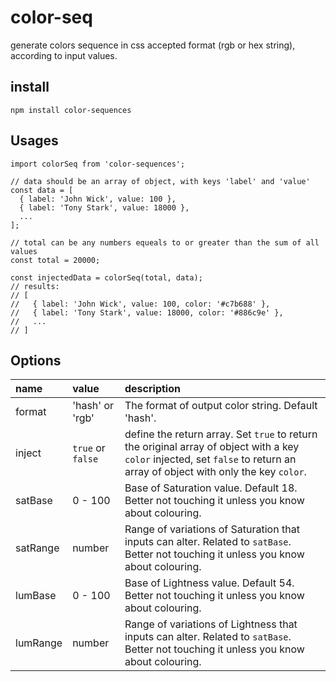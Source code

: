 # color-seq
generate colors sequence in css accepted format (rgb or hex string), according to input values.

## install

```
npm install color-sequences
```

## Usages

```
import colorSeq from 'color-sequences';

// data should be an array of object, with keys 'label' and 'value'
const data = [
  { label: 'John Wick', value: 100 },
  { label: 'Tony Stark', value: 18000 },
  ...
];

// total can be any numbers equeals to or greater than the sum of all values
const total = 20000;

const injectedData = colorSeq(total, data);
// results:
// [
//   { label: 'John Wick', value: 100, color: '#c7b688' },
//   { label: 'Tony Stark', value: 18000, color: '#886c9e' },
//   ...
// ]
```

## Options
| name | value | description |
| :- | :- | :- |
| format | 'hash' or 'rgb' | The format of output color string. Default 'hash'. |
| inject | `true` or `false` | define the return array. Set `true` to return the original array of object with a key `color` injected, set `false` to return an array of object with only the key `color`. |
| satBase | 0 - 100 | Base of Saturation value. Default 18. Better not touching it unless you know about colouring. |
| satRange | number | Range of variations of Saturation that inputs can alter. Related to `satBase`. Better not touching it unless you know about colouring. |
| lumBase | 0 - 100 | Base of Lightness value. Default 54. Better not touching it unless you know about colouring. |
| lumRange | number | Range of variations of Lightness that inputs can alter. Related to `satBase`. Better not touching it unless you know about colouring. |


